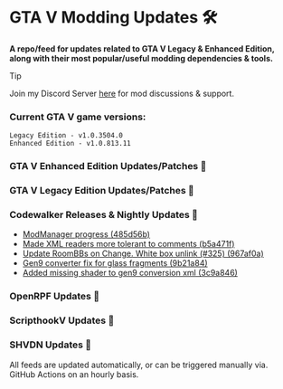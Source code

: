 # GTA V Modding Updates :hammer_and_wrench:

**A repo/feed for updates related to GTA V Legacy & Enhanced Edition, along with their most popular/useful modding dependencies & tools.**

> [!TIP]
> Join my Discord Server [here](https://discord.gg/ywwvZ66QbX) for mod discussions & support.

### Current GTA V game versions:
    Legacy Edition - v1.0.3504.0
    Enhanced Edition - v1.0.813.11

### GTA V Enhanced Edition Updates/Patches :loudspeaker:

<!-- RSS-ENHANCED-START -->

<!-- RSS-ENHANCED-END -->

### GTA V Legacy Edition Updates/Patches :loudspeaker:

<!-- RSS-LEGACY-START -->

<!-- RSS-LEGACY-END -->

### Codewalker Releases & Nightly Updates :loudspeaker:

<!-- RSS-CODEWALKER-START -->
- [ModManager progress (485d56b)](https://github.com/dexyfex/CodeWalker/commit/485d56bec00262ed7fa472261cce7bbc6202b96e)
- [Made XML readers more tolerant to comments (b5a471f)](https://github.com/dexyfex/CodeWalker/commit/b5a471fee8d3956ea1158135c5504f0313ce8c02)
- [Update RoomBBs on Change. White box unlink (#325) (967af0a)](https://github.com/dexyfex/CodeWalker/commit/967af0a0c0792cd9fa998694b5c75f2080dafb3f)
- [Gen9 converter fix for glass fragments (9b21a84)](https://github.com/dexyfex/CodeWalker/commit/9b21a84f5684ea7336984a1b4441cc509a5624d8)
- [Added missing shader to gen9 conversion xml (3c9a846)](https://github.com/dexyfex/CodeWalker/commit/3c9a846a49071e5ba4feac306d21ef318d38a66c)
<!-- RSS-CODEWALKER-END -->

### OpenRPF Updates :loudspeaker:

<!-- RSS-OPENRPF-START -->

<!-- RSS-OPENRPF-END -->

### ScripthookV Updates :loudspeaker:

<!-- RSS-SCRIPTHOOKV-START -->

<!-- RSS-SCRIPTHOOKV-END -->

### SHVDN Updates :loudspeaker:

<!-- RSS-SHVDN-START -->

<!-- RSS-SHVDN-END -->

All feeds are updated automatically, or can be triggered manually via. GitHub Actions on an hourly basis.


